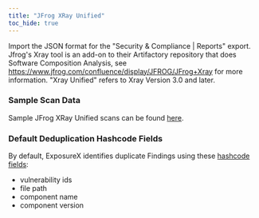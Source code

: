 ```yaml
---
title: "JFrog XRay Unified"
toc_hide: true
---
```

Import the JSON format for the \"Security & Compliance | Reports\" export. Jfrog's Xray tool is an add-on to their Artifactory repository that does Software Composition Analysis, see https://www.jfrog.com/confluence/display/JFROG/JFrog+Xray for more information. \"Xray Unified\" refers to Xray Version 3.0 and later.

### Sample Scan Data
Sample JFrog XRay Unified scans can be found [here](https://github.com/ExposureX/django-ExposureX/tree/master/unittests/scans/jfrog_xray_unified).

### Default Deduplication Hashcode Fields
By default, ExposureX identifies duplicate Findings using these [hashcode fields](https://docs.exposurex.com/en/working_with_findings/finding_deduplication/about_deduplication/):

- vulnerability ids
- file path
- component name
- component version
